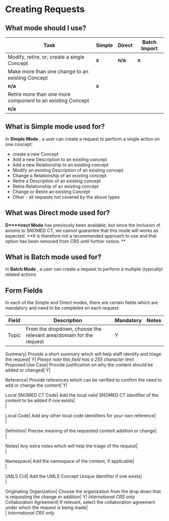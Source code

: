 # Creating Requests

## What mode should I use?

  

Task| Simple| Direct| Batch Import  
---|---|---|---  
Modify, retire, or, create a single Concept| **x**| **n/a**| **x**  
Make more than one change to an existing Concept|   
| **n/a**| **x**  
Retire more than one more component to an existing Concept|   
| **n/a**|   
  
  
## What is Simple mode used for?

In **Simple Mode** , a user can create a request to perform a single action on one concept:

  * create a new Concept
  * Add a new Description to an existing concept 
  * Add a new Relationship to an existing concept 
  * Modify an existing Description of an existing concept 
  * Change a Relationship of an existing concept 
  * Retire a Description of an existing concept 
  * Retire Relationship of an existing concept 
  * Change or Retire an existing Concept 
  * Other - all requests not covered by the above types

## What was Direct mode used for?

**D****irect Mode** has previously been available, but since the inclusion of axioms to SNOMED CT, we cannot guarantee that this mode will works as expected. **It is therefore not a recommended approach to use and that option has been removed from CRS until further notice. **

## What is Batch mode used for?

In **Batch Mode** , a user can create a request to perform a multiple (typically) related actions

  

## Form Fields

In each of the Simple and Direct modes, there are certain fields which are mandatory and need to be completed on each request:

Field| Description| Mandatory| Notes  
---|---|---|---  
Topic| From the dropdown, choose the relevant area/domain for the request| Y|   
  
Summary| Provide a short summary which will help staff identify and triage the request| Y|  _Please note this field has a 255 character limit_  
Proposed Use Case| Provide justification on why the content should be added or changed| Y|   
  
Reference| Provide references which can be verified to confirm the need to add or change the content| Y|   
  
Local SNOMED CT Code| Add the local valid SNOMED CT identifier of the content to be added if one exists|   
|   
  
Local Code| Add any other local code identifiers for your own reference|   
|   
  
Definition| Precise meaning of the requested content addition or change|   
|   
  
Notes| Any extra notes which will help the triage of the request|   
|   
  
Namespace| Add the namespace of the content, if applicable|   
|   
  
UMLS CUI| Add the UMLS Concept Unique Identifier if one exists|   
|   
  
Originating Organization| Choose the organization from the drop down that is requesting the change or addition| Y|  _International CRS only_  
Collaboration Agreement| If relevant, select the collaboration agreement under which the request is being made|   
|  _International CRS only_
